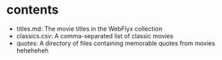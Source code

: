 # contents

- titles.md: The movie titles in the WebFlyx collection
- classics.csv: A comma-separated list of classic movies
- quotes: A directory of files containing memorable quotes from movies
heheheheh
